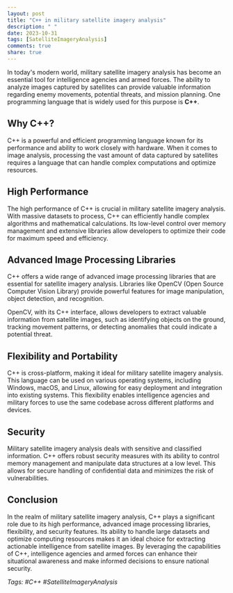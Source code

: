 ```yaml
---
layout: post
title: "C++ in military satellite imagery analysis"
description: " "
date: 2023-10-31
tags: [SatelliteImageryAnalysis]
comments: true
share: true
---
```


In today's modern world, military satellite imagery analysis has become an essential tool for intelligence agencies and armed forces. The ability to analyze images captured by satellites can provide valuable information regarding enemy movements, potential threats, and mission planning. One programming language that is widely used for this purpose is **C++**.

## Why C++?

C++ is a powerful and efficient programming language known for its performance and ability to work closely with hardware. When it comes to image analysis, processing the vast amount of data captured by satellites requires a language that can handle complex computations and optimize resources.

## High Performance

The high performance of C++ is crucial in military satellite imagery analysis. With massive datasets to process, C++ can efficiently handle complex algorithms and mathematical calculations. Its low-level control over memory management and extensive libraries allow developers to optimize their code for maximum speed and efficiency.

## Advanced Image Processing Libraries

C++ offers a wide range of advanced image processing libraries that are essential for satellite imagery analysis. Libraries like OpenCV (Open Source Computer Vision Library) provide powerful features for image manipulation, object detection, and recognition.

OpenCV, with its C++ interface, allows developers to extract valuable information from satellite images, such as identifying objects on the ground, tracking movement patterns, or detecting anomalies that could indicate a potential threat.

## Flexibility and Portability

C++ is cross-platform, making it ideal for military satellite imagery analysis. This language can be used on various operating systems, including Windows, macOS, and Linux, allowing for easy deployment and integration into existing systems. This flexibility enables intelligence agencies and military forces to use the same codebase across different platforms and devices.

## Security

Military satellite imagery analysis deals with sensitive and classified information. C++ offers robust security measures with its ability to control memory management and manipulate data structures at a low level. This allows for secure handling of confidential data and minimizes the risk of vulnerabilities.

## Conclusion

In the realm of military satellite imagery analysis, C++ plays a significant role due to its high performance, advanced image processing libraries, flexibility, and security features. Its ability to handle large datasets and optimize computing resources makes it an ideal choice for extracting actionable intelligence from satellite images. By leveraging the capabilities of C++, intelligence agencies and armed forces can enhance their situational awareness and make informed decisions to ensure national security.

*Tags: #C++ #SatelliteImageryAnalysis*
